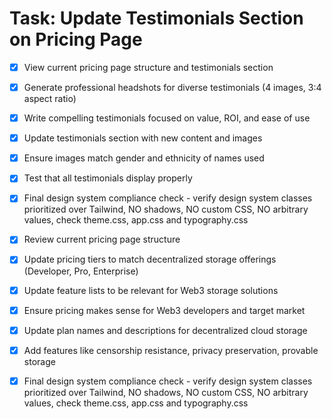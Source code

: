 # Task: Update Testimonials Section on Pricing Page

- [x] View current pricing page structure and testimonials section
- [x] Generate professional headshots for diverse testimonials (4 images, 3:4 aspect ratio)
- [x] Write compelling testimonials focused on value, ROI, and ease of use
- [x] Update testimonials section with new content and images
- [x] Ensure images match gender and ethnicity of names used
- [x] Test that all testimonials display properly
- [x] Final design system compliance check - verify design system classes prioritized over Tailwind, NO shadows, NO custom CSS, NO arbitrary values, check theme.css, app.css and typography.css

- [x] Review current pricing page structure
- [x] Update pricing tiers to match decentralized storage offerings (Developer, Pro, Enterprise)
- [x] Update feature lists to be relevant for Web3 storage solutions
- [x] Ensure pricing makes sense for Web3 developers and target market
- [x] Update plan names and descriptions for decentralized cloud storage
- [x] Add features like censorship resistance, privacy preservation, provable storage
- [x] Final design system compliance check - verify design system classes prioritized over Tailwind, NO shadows, NO custom CSS, NO arbitrary values, check theme.css, app.css and typography.css
